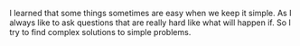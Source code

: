 I learned that some things sometimes are easy when we keep it simple. As I always like to ask questions that are really hard like what will happen if. So I try to find complex solutions to simple problems.
